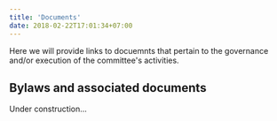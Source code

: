 ```yaml
---
title: 'Documents'
date: 2018-02-22T17:01:34+07:00
---
```


Here we will provide links to docuemnts that pertain to the governance and/or execution of the committee's activities. 

## Bylaws and associated documents 

Under construction...

